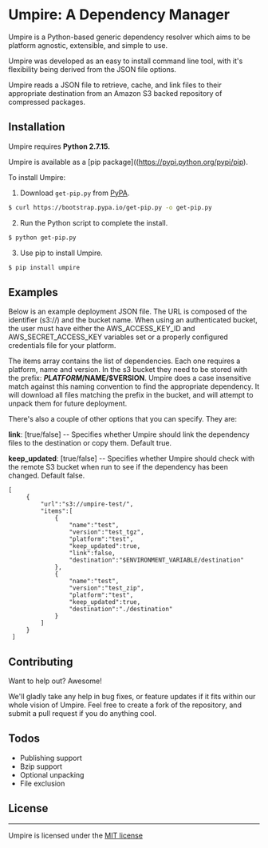 # Umpire: A Dependency Manager

Umpire is a Python-based generic dependency resolver which aims to be platform agnostic, extensible, and simple to use.

Umpire was developed as an easy to install command line tool, with it's flexibility being derived from the JSON file options.

Umpire reads a JSON file to retrieve, cache, and link files to their appropriate destination from an Amazon S3 backed repository of compressed packages.

## Installation

Umpire requires **Python 2.7.15.**

Umpire is available as a [pip package]((https://pypi.python.org/pypi/pip).

To install Umpire:

1. Download `get-pip.py` from [PyPA](https://pypa.io).

```sh
$ curl https://bootstrap.pypa.io/get-pip.py -o get-pip.py
```

2. Run the Python script to complete the install.

```sh
$ python get-pip.py
```

3. Use pip to install Umpire.

```sh
$ pip install umpire
```

## Examples

Below is an example deployment JSON file. The URL is composed of the identifier (s3://) and the bucket name. When using an authenticated bucket, the user must have either the AWS\_ACCESS\_KEY\_ID and AWS\_SECRET\_ACCESS\_KEY variables set or a properly configured credentials file for your platform.

The items array contains the list of dependencies. Each one requires a platform, name and version. In the s3 bucket they need to be stored with the prefix: **$PLATFORM/$NAME/$VERSION**. Umpire does a case insensitive match against this naming convention to find the appropriate dependency. It will download all files matching the prefix in the bucket, and will attempt to unpack them for future deployment.

There's also a couple of other options that you can specify. They are:

**link**: [true/false] -- Specifies whether Umpire should link the dependency files to the destination or copy them. Default true.

**keep_updated**: [true/false] -- Specifies whether Umpire should check with the remote S3 bucket when run to see if the dependency has been changed. Default false.

```
[
     {
         "url":"s3://umpire-test/",
         "items":[
             {
                 "name":"test",
                 "version":"test_tgz",
                 "platform":"test",
                 "keep_updated":true,
                 "link":false,
                 "destination":"$ENVIRONMENT_VARIABLE/destination"
             },
             {
                 "name":"test",
                 "version":"test_zip",
                 "platform":"test",
                 "keep_updated":true,
                 "destination":"./destination"
             }
         ]
     }
 ]
```

## Contributing

Want to help out? Awesome!

We'll gladly take any help in bug fixes, or feature updates if it fits within our whole vision of Umpire. Feel free to create a fork of the repository, and submit a pull request if you do anything cool.

## Todos

 - Publishing support
 - Bzip support
 - Optional unpacking
 - File exclusion

## License
----

Umpire is licensed under the [MIT license](https://github.com/Signiant/umpire/blob/develop/LICENSE)
